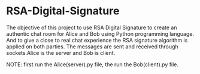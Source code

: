 # RSA-Digital-Signature
The objective of this project to use RSA Digital Signature to create an authentic chat room for Alice and Bob using Python programming language. And to give a close to real chat experience the RSA signature algorithm is applied on both parties. The messages are sent and received through sockets.Alice is the server and Bob is client.

NOTE: first run the Alice(server).py file, the run the Bob(client).py file.
